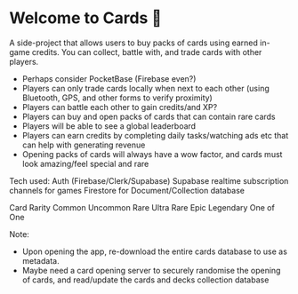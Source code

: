 # Welcome to Cards 👋

A side-project that allows users to buy packs of cards using earned in-game credits.
You can collect, battle with, and trade cards with other players.

- Perhaps consider PocketBase (Firebase even?)
- Players can only trade cards locally when next to each other (using Bluetooth, GPS, and other forms to verify proximity)
- Players can battle each other to gain credits/and XP?
- Players can buy and open packs of cards that can contain rare cards
- Players will be able to see a global leaderboard
- Players can earn credits by completing daily tasks/watching ads etc that can help with generating revenue
- Opening packs of cards will always have a wow factor, and cards must look amazing/feel special and rare

Tech used:
Auth (Firebase/Clerk/Supabase)
Supabase realtime subscription channels for games
Firestore for Document/Collection database

Card Rarity
Common
Uncommon
Rare
Ultra Rare
Epic
Legendary
One of One

Note:

- Upon opening the app, re-download the entire cards database to use as metadata.
- Maybe need a card opening server to securely randomise the opening of cards, and read/update the cards and decks collection database
